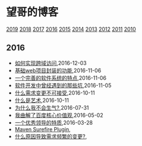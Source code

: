 # 望哥的博客
 [2019](/2019/)
 [2018](/2018/)
 [2017](/2017/)
 [2016](/2016/)
 [2015](/2015/)
 [2014](/2014/)
 [2013](/2013/)
 [2012](/2012/)
 [2011](/2011/)
 [2010](/2010/)


## 2016
* [如何实现跨域访问](/2016/2016-12-03-cors-solution),2016-12-03
* [基础web项目封装的功能](/2016/2016-11-06-packaging-functions-in-base-web-project),2016-11-06
* [一个完善的软件系统的特点](/2016/2016-11-06-features-of-a-perfect-software),2016-11-06
* [软件开发中曾经遇到的那些坑](/2016/2016-11-05-the-holes-in-developing),2016-11-05
* [什么需求变更不可接受](/2016/2016-10-11-what-kind-of-requirement-change-cant-be-accepted),2016-10-11
* [什么是艺术](/2016/2016-10-11-what-is-art),2016-10-11
* [为什么我不会生气?](/2016/2016-07-31-why-I-do-not-angry),2016-07-31
* [我曲解了百度核心价值观](/2016/2016-05-02-simple_and_trustworthy),2016-05-02
* [一个优秀领导的特质](/2016/2016-03-28-leader-character),2016-03-28
* [Maven Surefire Plugin](/2016/2016-03-27-maven-surefire-plugin),
* [什么原因导致需求频繁的变更?](/2016/2016-03-04-why-change-requirement-frequently),
